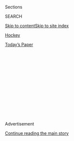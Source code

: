 <div id="app">

<div>

<div>

<div>

<div class="NYTAppHideMasthead css-1q2w90k e1suatyy0">

<div class="section css-ui9rw0 e1suatyy2">

<div class="css-eph4ug er09x8g0">

<div class="css-6n7j50">

</div>

<span class="css-1dv1kvn">Sections</span>

<div class="css-10488qs">

<span class="css-1dv1kvn">SEARCH</span>

</div>

[Skip to content](#site-content)[Skip to site
index](#site-index)

</div>

<div id="masthead-section-label" class="css-1wr3we4 eaxe0e00">

[Hockey](https://www.nytimes3xbfgragh.onion/section/sports/hockey)

</div>

<div class="css-10698na e1huz5gh0">

</div>

</div>

<div id="masthead-bar-one" class="section hasLinks css-15hmgas e1csuq9d3">

<div class="css-uqyvli e1csuq9d0">

</div>

<div class="css-1uqjmks e1csuq9d1">

</div>

<div class="css-9e9ivx">

[](https://myaccount.nytimes3xbfgragh.onion/auth/login?response_type=cookie&client_id=vi)

</div>

<div class="css-1bvtpon e1csuq9d2">

[Today’s
Paper](https://www.nytimes3xbfgragh.onion/section/todayspaper)

</div>

</div>

</div>

</div>

<div data-aria-hidden="false">

<div id="site-content" data-role="main">

<div>

<div class="css-1aor85t" style="opacity:0.000000001;z-index:-1;visibility:hidden">

<div class="css-1hqnpie">

<div class="css-epjblv">

<span class="css-17xtcya">[Hockey](/section/sports/hockey)</span><span class="css-x15j1o">|</span><span class="css-fwqvlz">Edmonton,
‘City of Champions,’ Readies for a Hockey
Marathon</span>

</div>

<div class="css-k008qs">

<div class="css-1iwv8en">

<span class="css-18z7m18"></span>

<div>

</div>

</div>

<span class="css-1n6z4y">https://nyti.ms/2DoP10q</span>

<div class="css-1705lsu">

<div class="css-4xjgmj">

<div class="css-4skfbu" data-role="toolbar" data-aria-label="Social Media Share buttons, Save button, and Comments Panel with current comment count" data-testid="share-tools">

  - 
  - 
  - 
  - 
    
    <div class="css-6n7j50">
    
    </div>

  - 

</div>

</div>

</div>

</div>

</div>

</div>

<div id="NYT_TOP_BANNER_REGION" class="css-13pd83m">

</div>

<div id="top-wrapper" class="css-1sy8kpn">

<div id="top-slug" class="css-l9onyx">

Advertisement

</div>

[Continue reading the main
story](#after-top)

<div class="ad top-wrapper" style="text-align:center;height:100%;display:block;min-height:250px">

<div id="top" class="place-ad" data-position="top" data-size-key="top">

</div>

</div>

<div id="after-top">

</div>

</div>

<div>

<div id="sponsor-wrapper" class="css-1hyfx7x">

<div id="sponsor-slug" class="css-19vbshk">

Supported by

</div>

[Continue reading the main
story](#after-sponsor)

<div id="sponsor" class="ad sponsor-wrapper" style="text-align:center;height:100%;display:block">

</div>

<div id="after-sponsor">

</div>

</div>

<div class="css-186x18t">

</div>

<div class="css-1vkm6nb ehdk2mb0">

# Edmonton, ‘City of Champions,’ Readies for a Hockey Marathon

</div>

The N.H.L. chose the small-market, hockey-mad city as one of two “hub
cities” — along with Toronto — to host its playoffs.

<div class="css-79elbk" data-testid="photoviewer-wrapper">

<div class="css-z3e15g" data-testid="photoviewer-wrapper-hidden">

</div>

<div class="css-1a48zt4 ehw59r15" data-testid="photoviewer-children">

![<span class="css-16f3y1r e13ogyst0" data-aria-hidden="true">Edmonton,
a city of just under 1 million people, is one of two cities hosting the
N.H.L’s postseason after a dogged pitch for the honor. “We are oil
country and we are a hockey town,” Janet Riopel, president of the city’s
chamber of commerce,
said.</span><span class="css-cnj6d5 e1z0qqy90" itemprop="copyrightHolder"><span class="css-1ly73wi e1tej78p0">Credit...</span><span><span>Jeff
Vinnick/Getty
Images</span></span></span>](https://static01.graylady3jvrrxbe.onion/images/2020/08/01/sports/01nhl-edmonton1-print/merlin_175138452_9486317d-6b51-411a-a58b-933de68b92ca-articleLarge.jpg?quality=75&auto=webp&disable=upscale)

</div>

</div>

<div class="css-18e8msd">

<div class="css-vp77d3 epjyd6m0">

<div class="css-1baulvz">

By <span class="css-1baulvz last-byline" itemprop="name">Carol
Schram</span>

</div>

</div>

  - 
    
    <div class="css-ld3wwf e16638kd2">
    
    Published Aug. 1, 2020Updated Aug. 4, 2020,
    <span class="css-epvm6">3:02 p.m.
    ET</span>
    
    </div>

  - 
    
    <div class="css-4xjgmj">
    
    <div class="css-pvvomx" data-role="toolbar" data-aria-label="Social Media Share buttons, Save button, and Comments Panel with current comment count" data-testid="share-tools">
    
      - 
      - 
      - 
      - 
        
        <div class="css-6n7j50">
        
        </div>
    
      - 
    
    </div>
    
    </div>

</div>

</div>

<div class="section meteredContent css-1r7ky0e" name="articleBody" itemprop="articleBody">

<div class="css-1fanzo5 StoryBodyCompanionColumn">

<div class="css-53u6y8">

EDMONTON, Alberta — It is said that hockey is the heartbeat of Alberta’s
capital city. If that’s so then the [2020 N.H.L.
playoffs](https://www.nytimes3xbfgragh.onion/2020/07/06/sports/hockey/nhl-playoffs.html)
are like a defibrillator that has shocked the city’s rhythm back to
life.

For months it looked like Las Vegas — with its massive resorts and
status as host to the league’s off-season awards — would be chosen as
the primary hub city for the N.H.L.’s summer restart after the regular
season was paused in March because of the coronavirus pandemic. But
Edmonton, a city of just fewer than a million people, persisted and the
dogged effort paid off in early July when the league instead selected it
and [Toronto as the sites for
postseason](https://www.nytimes3xbfgragh.onion/2020/08/04/sports/toronto-nhl-playoffs.html)
play.

“We’ve had a great staff doing a ton of work,” said Bob Nicholson, the
Edmonton Oilers’ chairman. Nicholson singled out the team’s owner, Daryl
Katz, for pestering N.H.L. Commissioner Gary Bettman during
deliberations. “But really it was Daryl, starting with the vision. He
called Gary a ton.”

On Saturday, 12 Western Conference teams will begin the qualifying round
and round-robin seeding tournament at Rogers Place, the four-year-old
arena that sits at the center of the city’s Ice District, a $2.5 billion
(CAN) mixed-use sports and entertainment zone. It will be the site of
both conference finals and the Stanley Cup final.

</div>

</div>

<div class="css-1fanzo5 StoryBodyCompanionColumn">

<div class="css-53u6y8">

The Ice District may not have the same global profile as the Las Vegas
Strip, but in Edmonton, which once billed itself the “City of
Champions,” hockey keeps the community pumping.

“We are oil country and we are a hockey town,” said Janet Riopel, the
president of the city’s chamber of commerce. “Our kids start early. They
play through most of their lives, male and female. We are a hockey
community and we’ve been very proud of our team. Oil country fans are
die-hard fans.”

</div>

</div>

<div class="css-79elbk" data-testid="photoviewer-wrapper">

<div class="css-z3e15g" data-testid="photoviewer-wrapper-hidden">

</div>

<div class="css-1a48zt4 ehw59r15" data-testid="photoviewer-children">

![<span class="css-16f3y1r e13ogyst0" data-aria-hidden="true">“In all
likelihood, if you grew up in Edmonton during the ‘80s, you probably
either were in a bar with a couple of us, or you might even have had a
sip from the Cup,” former Oiler Kevin Lowe
said.</span><span class="css-cnj6d5 e1z0qqy90" itemprop="copyrightHolder"><span class="css-1ly73wi e1tej78p0">Credit...</span><span>Larry
Macdougal/Associated
Press</span></span>](https://static01.graylady3jvrrxbe.onion/images/2020/08/01/sports/01nhl-edmonton2-print/merlin_175166319_4b851fc2-8f3d-4f66-bde8-a8446e949faa-articleLarge.jpg?quality=75&auto=webp&disable=upscale)

</div>

</div>

<div class="css-1fanzo5 StoryBodyCompanionColumn">

<div class="css-53u6y8">

Kevin Lowe, the six-time Stanley Cup winner, Hall of Famer and former
Oilers general manager, arrived in the city in 1979, the year the former
World Hockey Association franchise joined the N.H.L. Championship hockey
quickly became a way of life for the city. Building around the league’s
career leading scorer, Wayne Gretzky, the Oilers won five Stanley Cups
between 1984 and 1990 — and made sure they shared their success with the
community.

“In all likelihood, if you grew up in Edmonton during the ‘80s, you
probably either were in a bar with a couple of us, or you might even
have had a sip from the Cup,” Lowe said.

</div>

</div>

<div class="css-1fanzo5 StoryBodyCompanionColumn">

<div class="css-53u6y8">

Sandy Langley, 53, is one of those people. She started working for the
Oilers as a 15-year-old usher at the old Northlands Coliseum. Since
1993, she has worked in the team’s front office in various
administrative capacities.

“My husband was a bouncer at one of the main bars here,” Langley said.
“Back then, all of us became really, really good friends. They were
just very approachable. They went out quite a bit, so you saw them, you
know, at the grocery store. People felt that they could talk to them.”

Through another schoolmate, Langley said she got to know the former
Oiler Esa Tikkanen and his first wife, Lotta.

“I think as soon as a player feels comfortable with you, they kind of
welcome you into their whole group. So when we became friends with Lotta
and Esa, we would go to their house. Grant Fuhr and his wife would be
there, and Jari Kurri and his wife. We were almost like a family for
them, because they didn’t have family
here.”

<div id="NYT_MAIN_CONTENT_2_REGION" class="css-9tf9ac">

<div>

<div id="styln-prism-freeform-1595872471455" class="section interactive-content interactive-size-medium css-1ftcdic">

<div class="css-17ih8de interactive-body">

<div id="prism-freeform-block-96558" class="css-19mumt8" data-role="complementary" data-storyline="The Coronavirus Outbreak" data-truncated="false" tabindex="0">

<div class="css-a8d9oz">

<div>

### The Coronavirus Outbreak

#### Sports and the Virus

Updated Aug. 4, 2020

Here’s what’s happening as the world of sports slowly comes back to
life:

  -   - As the virus spreads through baseball, [so does
        frustration](https://www.nytimes3xbfgragh.onion/2020/08/03/sports/baseball/mlb-coronavirus-outbreak.html?action=click&pgtype=Article&state=default&region=MAIN_CONTENT_2&context=storylines_keepup).
        Series have been postponed, teams have been quarantined and road
        trips have been rerouted in a season that has been defined above
        all by its precariousness.
      - On all but the two biggest courts, automated line calls [will
        replace human
        judges](https://www.nytimes3xbfgragh.onion/2020/08/03/sports/tennis/us-open-hawkeye-line-judges.html?action=click&pgtype=Article&state=default&region=MAIN_CONTENT_2&context=storylines_keepup)
        at the U.S. Open to reduce the number of people on site during
        the pandemic.
      - Mets star Yoenis Cespedes is healthy, but [has decided to opt
        out](https://www.nytimes3xbfgragh.onion/2020/08/02/sports/baseball/Yoenis-cespedes-opt-out-rule.html?action=click&pgtype=Article&state=default&region=MAIN_CONTENT_2&context=storylines_keepup)
        of the 2020 baseball season for Covid-related reasons.

<div id="styln-survey-component-96558" class="styln-survey-component">

</div>

</div>

</div>

</div>

</div>

</div>

</div>

</div>

Langley and her husband got married in June 1988, two months before the
blockbuster trade that sent Gretzky to the Los Angeles Kings. The
Tikkanens were wedding guests.

“It wasn’t anything, to ask them if they would come to our wedding,”
Langley said. “Then, for my husband’s stag, Esa brought the Stanley Cup.
That was
unbelievable.”

</div>

</div>

<div class="css-79elbk" data-testid="photoviewer-wrapper">

<div class="css-z3e15g" data-testid="photoviewer-wrapper-hidden">

</div>

<div class="css-1a48zt4 ehw59r15" data-testid="photoviewer-children">

<div class="css-1xdhyk6 erfvjey0">

<span class="css-1ly73wi e1tej78p0">Image</span>

<div class="css-zjzyr8">

<div data-testid="lazyimage-container" style="height:257.77777777777777px">

</div>

</div>

</div>

<span class="css-16f3y1r e13ogyst0" data-aria-hidden="true">Hockey’s
most hard-core supporters will not be allowed to cheer from inside
Rogers Place or stake out the player entrance to ask for autographs, as
the N.H.L. will keep players in a fan-free
“bubble.”</span><span class="css-cnj6d5 e1z0qqy90" itemprop="copyrightHolder"><span class="css-1ly73wi e1tej78p0">Credit...</span><span>Jeff
Vinnick/Getty Images</span></span>

</div>

</div>

<div class="css-1fanzo5 StoryBodyCompanionColumn">

<div class="css-53u6y8">

When the regular season was paused in March, the Oilers were on track to
return to the playoffs for the first time in three years. Forward Leon
Draisaitl led the league’s scoring race by 13 points, and is the
[favorite to win the Hart
Trophy,](https://www.nytimes3xbfgragh.onion/2020/07/27/sports/hockey/nhl-awards-restart-postseason.html)
awarded to the league’s most valuable player. The team also plays behind
the 2017 Hart winner, Connor McDavid, and got a spark in December when
winger Kailer Yamamoto, 21, was called up from the A.H.L. and scored at
a point-per-game pace.

</div>

</div>

<div class="css-1fanzo5 StoryBodyCompanionColumn">

<div class="css-53u6y8">

The Oilers start the postseason facing the [Chicago
Blackhawks](https://www.nytimes3xbfgragh.onion/2020/07/07/sports/hockey/chicago-blackhawks-stand-by-logo.html)
in a best-of-five series but fans won’t be able to pierce the league’s
“bubble.” That means some of hockey’s most hard-core supporters not
allowed to cheer from inside Rogers Place or stake out the player
entrance to ask for autographs.

They’ll be on the outside looking in as the local arena hosts up to
three games a day in the early rounds, a feat that required packing what
should have been months of planning into the span of two weeks.

“As soon as we started to get inklings that we were going to be in —
because we kind of felt that we might not be — we really had to time it
right, because a lot of our staff were not working,” said Stu
Ballantyne, the Oilers’ senior vice president of operations.

Their preparation included bouncing back when a storm ripped away part
of the building’s roof in mid-July, causing flooding that damaged a
small portion of the entrance and mezzanine. Ballantyne said the damage
did not set the organization’s plans back in a significant way.

Among the other considerations were sanitizing and facilitating social
distancing as teams come and go from the building’s six dressing rooms.
Arena staff will also have to maintain the ice for more than 12 hours of
daily hockey, cooling down the building temperature even more than
usual, since there will be no fans in the stands to keep comfortable.

In essence, Rogers Place has become a massive soundstage for a
made-for-television event.

“At times you think, ‘Holy smokes, you won’t get there,’” Nicholson
said. “Hopefully, we add things and we’re going to get better every day
from here on out, too. You know, we have to do that for the players.”

</div>

</div>

<div class="css-1fanzo5 StoryBodyCompanionColumn">

<div class="css-53u6y8">

Outside the building, the plaza near the main entrance to Rogers Place
has been turned into an outdoor recreation area where players can get a
bite to eat or play basketball, enjoying the pleasant Edmonton summer,
where daily temperatures top out in the 70s and there are 16 hours of
daylight.

Though fans aren’t allowed inside to watch games, Lowe believes they’ll
find new ways to enjoy summer hockey.

“I think the biggest difference is that people will be sitting on their
patios, next to their pools, by a lake, by a river,” Lowe said from his
off-season home in British Columbia’s Shuswap region.

“It’s summertime, right? So they’ll be, in all likelihood, watching in
the strangest of places.”

</div>

</div>

<div>

</div>

</div>

<div>

</div>

<div>

</div>

<div>

</div>

<div>

<div id="bottom-wrapper" class="css-1ede5it">

<div id="bottom-slug" class="css-l9onyx">

Advertisement

</div>

[Continue reading the main
story](#after-bottom)

<div id="bottom" class="ad bottom-wrapper" style="text-align:center;height:100%;display:block;min-height:90px">

</div>

<div id="after-bottom">

</div>

</div>

</div>

</div>

</div>

## Site Index

<div>

</div>

## Site Information Navigation

  - [© <span>2020</span> <span>The New York Times
    Company</span>](https://help.nytimes3xbfgragh.onion/hc/en-us/articles/115014792127-Copyright-notice)

<!-- end list -->

  - [NYTCo](https://www.nytco.com/)
  - [Contact
    Us](https://help.nytimes3xbfgragh.onion/hc/en-us/articles/115015385887-Contact-Us)
  - [Work with us](https://www.nytco.com/careers/)
  - [Advertise](https://nytmediakit.com/)
  - [T Brand Studio](http://www.tbrandstudio.com/)
  - [Your Ad
    Choices](https://www.nytimes3xbfgragh.onion/privacy/cookie-policy#how-do-i-manage-trackers)
  - [Privacy](https://www.nytimes3xbfgragh.onion/privacy)
  - [Terms of
    Service](https://help.nytimes3xbfgragh.onion/hc/en-us/articles/115014893428-Terms-of-service)
  - [Terms of
    Sale](https://help.nytimes3xbfgragh.onion/hc/en-us/articles/115014893968-Terms-of-sale)
  - [Site
    Map](https://spiderbites.nytimes3xbfgragh.onion)
  - [Help](https://help.nytimes3xbfgragh.onion/hc/en-us)
  - [Subscriptions](https://www.nytimes3xbfgragh.onion/subscription?campaignId=37WXW)

</div>

</div>

</div>

</div>
